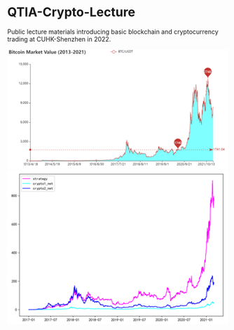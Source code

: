 # QTIA-Crypto-Lecture
Public lecture materials introducing basic blockchain and cryptocurrency trading at CUHK-Shenzhen in 2022.

<img src="./1_btc_mv/btc_mv_plot.png" width="800">


<img src="./3_rotation_trading/images/rotation_v1.png" width="650">